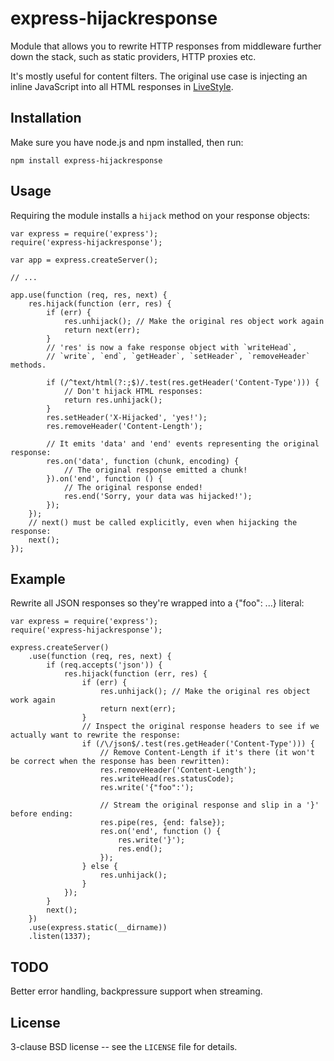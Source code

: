express-hijackresponse
======================

Module that allows you to rewrite HTTP responses from middleware
further down the stack, such as static providers, HTTP proxies etc.

It's mostly useful for content filters. The original use case is
injecting an inline JavaScript into all HTML responses in <a
href='https://github.com/One-com/livestyle'>LiveStyle</a>.


Installation
------------

Make sure you have node.js and npm installed, then run:

    npm install express-hijackresponse

Usage
-----

Requiring the module installs a `hijack` method on your response objects:

    var express = require('express');
    require('express-hijackresponse');

    var app = express.createServer();

    // ...

    app.use(function (req, res, next) {
        res.hijack(function (err, res) {
            if (err) {
                res.unhijack(); // Make the original res object work again
                return next(err);
            }
            // 'res' is now a fake response object with `writeHead`,
            // `write`, `end`, `getHeader`, `setHeader`, `removeHeader` methods.

            if (/^text/html(?:;$)/.test(res.getHeader('Content-Type'))) {
                // Don't hijack HTML responses:
                return res.unhijack();
            }
            res.setHeader('X-Hijacked', 'yes!');
            res.removeHeader('Content-Length');

            // It emits 'data' and 'end' events representing the original response:
            res.on('data', function (chunk, encoding) {
                // The original response emitted a chunk!
            }).on('end', function () {
                // The original response ended!
                res.end('Sorry, your data was hijacked!');
            });
        });
        // next() must be called explicitly, even when hijacking the response:
        next();
    });


Example
-------

Rewrite all JSON responses so they're wrapped into a {"foo": ...} literal:

    var express = require('express');
    require('express-hijackresponse');

    express.createServer()
        .use(function (req, res, next) {
            if (req.accepts('json')) {
                res.hijack(function (err, res) {
                    if (err) {
                        res.unhijack(); // Make the original res object work again
                        return next(err);
                    }
                    // Inspect the original response headers to see if we actually want to rewrite the response:
                    if (/\/json$/.test(res.getHeader('Content-Type'))) {
                        // Remove Content-Length if it's there (it won't be correct when the response has been rewritten):
                        res.removeHeader('Content-Length');
                        res.writeHead(res.statusCode);
                        res.write('{"foo":');

                        // Stream the original response and slip in a '}' before ending:
                        res.pipe(res, {end: false});
                        res.on('end', function () {
                            res.write('}');
                            res.end();
                        });
                    } else {
                        res.unhijack();
                    }
                });
            }
            next();
        })
        .use(express.static(__dirname))
        .listen(1337);

TODO
----

Better error handling, backpressure support when streaming.


License
-------

3-clause BSD license -- see the `LICENSE` file for details.
